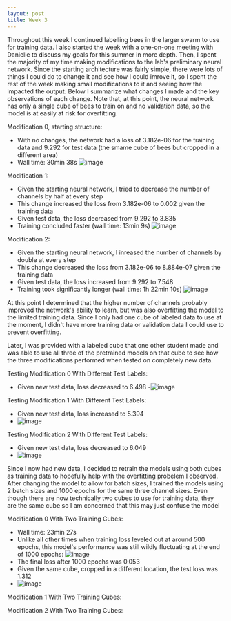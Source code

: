 ```yaml
---
layout: post
title: Week 3
---
```



Throughout this week I continued labelling bees in the larger swarm to use for training data. I also started the week with a one-on-one meeting with Danielle to discuss my goals for this summer in more depth. Then, I spent the majority of my time making modifications to the lab's preliminary neural network. Since the starting architecture was fairly simple, there were lots of things I could do to change it and see how I could imrove it, so I spent the rest of the week making small modifications to it and seeing how the impacted the output. Below I summarize what changes I made and the key observations of each change. Note that, at this point, the neural network has only a single cube of bees to train on and no validation data, so the model is at easily at risk for overfitting.


Modification 0, starting structure:
- With no changes, the network had a loss of 3.182e-06 for the training data and 9.292 for test data (the smame cube of bees but cropped in a different area)
- Wall time: 30min 38s
![image](https://github.com/Nina-mvH/Nina-mvH.github.io/assets/133538278/a88aabe4-cc27-4832-9cf5-f4871fd0a343)



Modification 1:
- Given the starting neural network, I tried to decrease the number of channels by half at every step
- This change increased the loss from 3.182e-06 to 0.002 given the training data
- Given test data, the loss decreased from 9.292 to 3.835
- Training concluded faster (wall time: 13min 9s)
![image](https://github.com/Nina-mvH/Nina-mvH.github.io/assets/133538278/df7141c2-9b91-4f8d-a115-dac06f0ec844)



Modification 2:
- Given the starting neural network, I inreased the number of channels by double at every step
- This change decreased the loss from 3.182e-06 to 8.884e-07 given the training data
- Given test data, the loss increased from 9.292 to 7.548
- Training took significantly longer (wall time: 1h 22min 10s)
![image](https://github.com/Nina-mvH/Nina-mvH.github.io/assets/133538278/808d2e8e-d6ad-4705-8c80-b8974dde10c6)


At this point I determined that the higher number of channels probably improved the network's ability to learn, but was also overfitting the model to the limited training data. Since I only had one cube of labeled data to use at the moment, I didn't have more training data or validation data I could use to prevent overfitting. 

Later, I was provided with a labeled cube that one other student made and was able to use all three of the pretrained models on that cube to see how the three modifications performed when tested on completely new data.


Testing Modification 0 With Different Test Labels:
- Given new test data, loss decreased to 6.498
-![image](https://github.com/Nina-mvH/Nina-mvH.github.io/assets/133538278/cd5b66a6-0143-4f03-9710-3443f899d0cc)


Testing Modification 1 With Different Test Labels:
- Given new test data, loss increased to 5.394
- ![image](https://github.com/Nina-mvH/Nina-mvH.github.io/assets/133538278/b8b8f2ff-65a1-4eaf-ab1c-26a2df4a687f)


Testing Modification 2 With Different Test Labels:
- Given new test data, loss decreased to 6.049
- ![image](https://github.com/Nina-mvH/Nina-mvH.github.io/assets/133538278/e015730f-5fde-467f-999c-126f94ec6db4)


Since I now had new data, I decided to retrain the models using both cubes as training data to hopefully help with the overfitting probelem I observed. After changing the model to allow for batch sizes, I trained the models using 2 batch sizes and 1000 epochs for the same three channel sizes. Even though there are now technically two cubes to use for training data, they are the same cube so I am concerned that this may just confuse the model

Modification 0 With Two Training Cubes:
- Wall time: 23min 27s
- Unlike all other times when training loss leveled out at around 500 epochs, this model's performance was still wildly fluctuating at the end of 1000 epochs: ![image](https://github.com/Nina-mvH/Nina-mvH.github.io/assets/133538278/d708b8b1-9db0-4df1-9b89-93436df2238c)
- The final loss after 1000 epochs was 0.053
- Given the same cube, cropped in a different location, the test loss was 1.312
- ![image](https://github.com/Nina-mvH/Nina-mvH.github.io/assets/133538278/63d32027-a5c0-496e-987f-c0ec6c27b29c)


Modification 1 With Two Training Cubes:

Modification 2 With Two Training Cubes:

